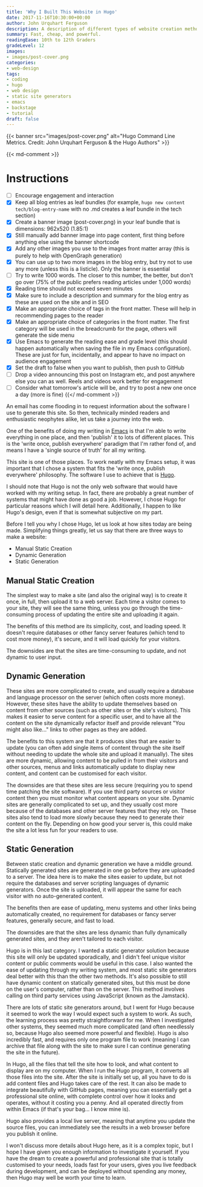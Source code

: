 ```yaml
---
title: 'Why I Built This Website in Hugo'
date: 2017-11-16T10:30:00+00:00
author: John Urquhart Ferguson
description: A description of different types of website creation methods, and why the author chose static site generators, and Hugo in particular, to create this site.
summary: Fast, cheap, and powerful.
readingEase: 10th to 12th Graders
gradeLevel: 12
images:
- images/post-cover.png
categories:
- web-design
tags:
- coding
- hugo
- web design
- static site generators
- emacs
- backstage
- tutorial
draft: false
---
```


{{< banner src="images/post-cover.png" alt="Hugo Command Line Metrics. Credit: John Urquhart Ferguson & the Hugo Authors" >}}

{{< md-comment >}}
# Instructions

- [ ] Encourage engagement and interaction
- [x] Keep all blog entries as leaf bundles (for example, `hugo new content tech/blog-entry-name` with no .md creates a leaf bundle in the tech section)
- [x] Create a banner image (post-cover.png) in your leaf bundle that is dimensions: 962x520 (1.85:1)
- [x] Still manually add banner image into page content, first thing before anything else using the banner shortcode
- [x] Add any other images you use to the images front matter array (this is purely to help with OpenGraph generation)
- [x] You can use up to two more images in the blog entry, but try not to use any more (unless this is a listicle). Only the banner is essential
- [ ] Try to write 1000 words. The closer to this number, the better, but don't go over (75% of the public prefers reading articles under 1,000 words)
- [x] Reading time should not exceed seven minutes
- [x] Make sure to include a description and summary for the blog entry as these are used on the site and in SEO
- [x] Make an appropriate choice of tags in the front matter. These will help in recommending pages to the reader
- [x] Make an appropriate choice of categories in the front matter. The first category will be used in the breadcrumb for the page, others will generate the side menu
- [x] Use Emacs to generate the reading ease and grade level (this should happen automatically when saving the file in my Emacs configuration). These are just for fun, incidentally, and appear to have no impact on audience engagement
- [x] Set the draft to false when you want to publish, then push to GitHub
- [ ] Drop a video announcing this post on Instagram etc, and post anywhere else you can as well. Reels and videos work better for engagement
- [ ] Consider what tomorrow's article will be, and try to post a new one once a day (more is fine)
{{</ md-comment >}}

An email has come flooding in to request information about the software I use to generate this site. So then, technically minded readers and enthusiastic neophytes alike, let us take a journey into the web.

One of the benefits of doing my writing in [Emacs](https://www.gnu.org/software/emacs/) is that I'm able to write everything in one place, and then 'publish' it to lots of different places. This is the 'write once, publish everywhere' paradigm that I'm rather fond of, and means I have a 'single source of truth' for all my writing.

This site is one of those places. To work neatly with my Emacs setup, it was important that I chose a system that fits the 'write once, publish everywhere' philosophy. The software I use to achieve that is [Hugo](http://gohugo.io/).

I should note that Hugo is not the only web software that would have worked with my writing setup. In fact, there are probably a great number of systems that might have done as good a job. However, I chose Hugo for particular reasons which I will detail here. Additionally, I happen to like Hugo's design, even if that is somewhat subjective on my part.

Before I tell you why I chose Hugo, let us look at how sites today are being made. Simplifying things greatly, let us say that there are three ways to make a website:

- Manual Static Creation
- Dynamic Generation
- Static Generation


## Manual Static Creation
The simplest way to make a site (and also the original way) is to create it once, in full, then upload it to a web server. Each time a visitor comes to your site, they will see the same thing, unless you go through the time-consuming process of updating the entire site and uploading it again.

The benefits of this method are its simplicity, cost, and loading speed. It doesn't require databases or other fancy server features (which tend to cost more money), it's secure, and it will load quickly for your visitors.

The downsides are that the sites are time-consuming to update, and not dynamic to user input.


## Dynamic Generation
These sites are more complicated to create, and usually require a database and language processor on the server (which often costs more money). However, these sites have the ability to update themselves based on content from other sources (such as other sites or the site's visitors). This makes it easier to serve content for a specific user, and to have all the content on the site dynamically refactor itself and provide relevant "You might also like..." links to other pages as they are added.

The benefits to this system are that it produces sites that are easier to update (you can often add single items of content through the site itself without needing to update the whole site and upload it manually). The sites are more dynamic, allowing content to be pulled in from their visitors and other sources, menus and links automatically update to display new content, and content can be customised for each visitor.

The downsides are that these sites are less secure (requiring you to spend time patching the site software). If you use third party sources or visitor content then you must monitor what content appears on your site. Dynamic sites are generally complicated to set up, and they usually cost more because of the databases and other server features that they rely on. These sites also tend to load more slowly because they need to generate their content on the fly. Depending on how good your server is, this could make the site a lot less fun for your readers to use.


## Static Generation
Between static creation and dynamic generation we have a middle ground. Statically generated sites are generated in one go before they are uploaded to a server. The idea here is to make the sites easier to update, but not require the databases and server scripting languages of dynamic generators. Once the site is uploaded, it will appear the same for each visitor with no auto-generated content.

The benefits then are ease of updating, menu systems and other links being automatically created, no requirement for databases or fancy server features, generally secure, and fast to load.

The downsides are that the sites are less dynamic than fully dynamically generated sites, and they aren't tailored to each visitor.

Hugo is in this last category. I wanted a static generator solution because this site will only be updated sporadically, and I didn't feel unique visitor content or public comments would be useful in this case. I also wanted the ease of updating through my writing system, and most static site generators deal better with this than the other two methods. It's also possible to still have dynamic content on statically generated sites, but this must be done on the user's computer, rather than on the server. This method involves calling on third party services using JavaScript (known as the Jamstack).

There are lots of static site generators around, but I went for Hugo because it seemed to work the way I would expect such a system to work. As such, the learning process was pretty straightforward for me. When I investigated other systems, they seemed much more complicated (and often needlessly so, because Hugo also seemed more powerful and flexible). Hugo is also incredibly fast, and requires only one program file to work (meaning I can archive that file along with the site to make sure I can continue generating the site in the future).

In Hugo, all the files that tell the site how to look, and what content to display are on my computer. When I run the Hugo program, it converts all those files into the site. After the site is initially set up, all you have to do is add content files and Hugo takes care of the rest. It can also be made to integrate beautifully with GitHub pages, meaning you can essentially get a professional site online, with complete control over how it looks and operates, without it costing you a penny. And all operated directly from within Emacs (if that's your bag... I know mine is).

Hugo also provides a local live server, meaning that anytime you update the source files, you can immediately see the results in a web browser before you publish it online.

I won't discuss more details about Hugo here, as it is a complex topic, but I hope I have given you enough information to investigate it yourself. If you have the dream to create a powerful and professional site that is totally customised to your needs, loads fast for your users, gives you live feedback during development, and can be deployed without spending any money, then Hugo may well be worth your time to learn.
